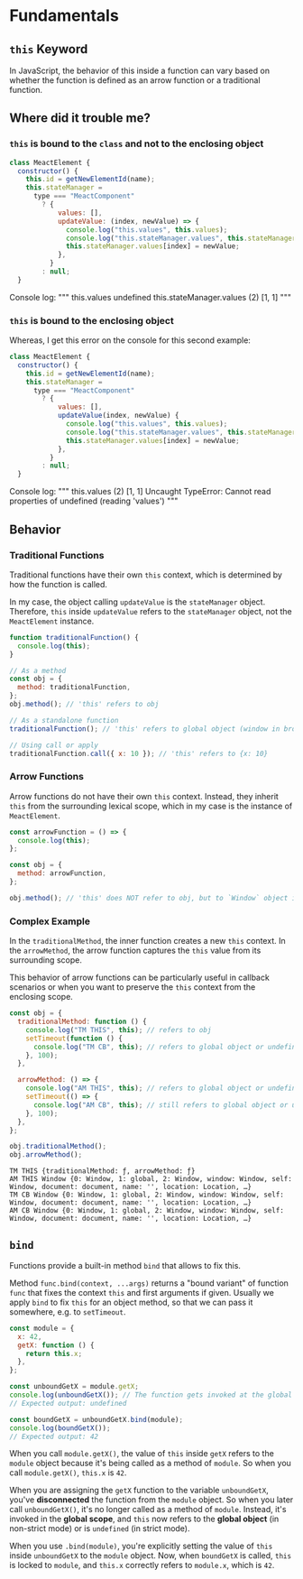 # Fundamentals

## `this` Keyword

In JavaScript, the behavior of this inside a function can vary based on whether the function is defined as an arrow function or a traditional function.

## Where did it trouble me?

### `this` is bound to the `class` and not to the enclosing object

```js
class MeactElement {
  constructor() {
    this.id = getNewElementId(name);
    this.stateManager =
      type === "MeactComponent"
        ? {
            values: [],
            updateValue: (index, newValue) => {
              console.log("this.values", this.values);
              console.log("this.stateManager.values", this.stateManager.values);
              this.stateManager.values[index] = newValue;
            },
          }
        : null;
  }
```

Console log:
"""
this.values undefined
this.stateManager.values (2) [1, 1]
"""

### `this` is bound to the enclosing object

Whereas, I get this error on the console for this second example:

```js
class MeactElement {
  constructor() {
    this.id = getNewElementId(name);
    this.stateManager =
      type === "MeactComponent"
        ? {
            values: [],
            updateValue(index, newValue) {
              console.log("this.values", this.values);
              console.log("this.stateManager.values", this.stateManager.values);
              this.stateManager.values[index] = newValue;
            },
          }
        : null;
  }
```

Console log:
"""
this.values (2) [1, 1]
Uncaught TypeError: Cannot read properties of undefined (reading 'values')
"""

## Behavior

### Traditional Functions

Traditional functions have their own `this` context, which is determined by how the function is called. 

In my case, the object calling `updateValue` is the `stateManager` object.
Therefore, `this` inside `updateValue` refers to the `stateManager` object, not the `MeactElement` instance.

```js
function traditionalFunction() {
  console.log(this);
}

// As a method
const obj = {
  method: traditionalFunction,
};
obj.method(); // 'this' refers to obj

// As a standalone function
traditionalFunction(); // 'this' refers to global object (window in browsers, global in Node.js) or undefined in strict mode

// Using call or apply
traditionalFunction.call({ x: 10 }); // 'this' refers to {x: 10}
```

### Arrow Functions

Arrow functions do not have their own `this` context. Instead, they inherit `this` from the surrounding lexical scope, which in my case is the instance of `MeactElement`.

```js
const arrowFunction = () => {
  console.log(this);
};

const obj = {
  method: arrowFunction,
};

obj.method(); // 'this' does NOT refer to obj, but to `Window` object in browser's console
```

### Complex Example

In the `traditionalMethod`, the inner function creates a new `this` context. In the `arrowMethod`, the arrow function captures the `this` value from its surrounding scope.

This behavior of arrow functions can be particularly useful in callback scenarios or when you want to preserve the `this` context from the enclosing scope.

```js
const obj = {
  traditionalMethod: function () {
    console.log("TM THIS", this); // refers to obj
    setTimeout(function () {
      console.log("TM CB", this); // refers to global object or undefined in strict mode
    }, 100);
  },

  arrowMethod: () => {
    console.log("AM THIS", this); // refers to global object or undefined in strict mode
    setTimeout(() => {
      console.log("AM CB", this); // still refers to global object or undefined in strict mode
    }, 100);
  },
};

obj.traditionalMethod();
obj.arrowMethod();
```

```
TM THIS {traditionalMethod: ƒ, arrowMethod: ƒ}
AM THIS Window {0: Window, 1: global, 2: Window, window: Window, self: Window, document: document, name: '', location: Location, …}
TM CB Window {0: Window, 1: global, 2: Window, window: Window, self: Window, document: document, name: '', location: Location, …}
AM CB Window {0: Window, 1: global, 2: Window, window: Window, self: Window, document: document, name: '', location: Location, …}
```

## `bind`

Functions provide a built-in method `bind` that allows to fix this.

Method `func.bind(context, ...args)` returns a "bound variant" of function `func` that fixes the context `this` and first arguments if given. Usually we apply `bind` to fix `this` for an object method, so that we can pass it somewhere, e.g. to `setTimeout`.

```js
const module = {
  x: 42,
  getX: function () {
    return this.x;
  },
};

const unboundGetX = module.getX;
console.log(unboundGetX()); // The function gets invoked at the global scope
// Expected output: undefined

const boundGetX = unboundGetX.bind(module);
console.log(boundGetX());
// Expected output: 42
```

When you call `module.getX()`, the value of `this` inside `getX` refers to the `module` object because it's being called as a method of `module`. So when you call `module.getX()`, `this.x` is `42`.

When you are assigning the `getX` function to the variable `unboundGetX`, you've **disconnected** the function from the `module` object. So when you later call `unboundGetX()`, it's no longer called as a method of `module`. Instead, it's invoked in the **global scope**, and `this` now refers to the **global object** (in non-strict mode) or is `undefined` (in strict mode).

When you use `.bind(module)`, you're explicitly setting the value of `this` inside `unboundGetX` to the `module` object. Now, when `boundGetX` is called, `this` is locked to `module`, and `this.x` correctly refers to `module.x`, which is `42`.

